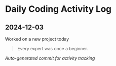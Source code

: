 # Daily Coding Activity Log

## 2024-12-03

Worked on a new project today

> Every expert was once a beginner.

*Auto-generated commit for activity tracking*
